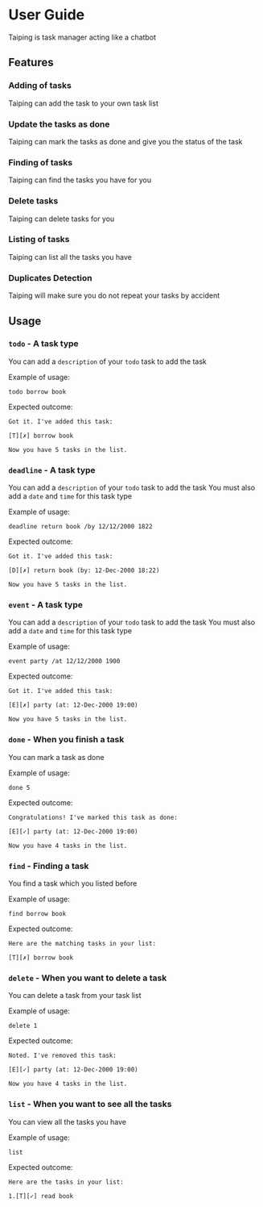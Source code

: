 # User Guide 
Taiping is task manager acting like a chatbot

## Features 

### Adding of tasks 
Taiping can add the task to your own task list

### Update the tasks as done
Taiping can mark the tasks as done and give you the status of the task

### Finding of tasks
Taiping can find the tasks you have for you

### Delete tasks
Taiping can delete tasks for you

### Listing of tasks
Taiping can list all the tasks you have

### Duplicates Detection
Taiping will make sure you do not repeat your tasks by accident

## Usage

### `todo` - A task type
You can add a `description` of your `todo` task to add the task

Example of usage: 

`todo borrow book`

Expected outcome:

`Got it. I've added this task:`

`[T][✗] borrow book`
      
`Now you have 5 tasks in the list.`

### `deadline` - A task type
You can add a `description` of your `todo` task to add the task
You must also add a `date` and `time` for this task type

Example of usage: 

`deadline return book /by 12/12/2000 1822`

Expected outcome:

`Got it. I've added this task:`

`[D][✗] return book (by: 12-Dec-2000 18:22)`
      
`Now you have 5 tasks in the list.`

### `event` - A task type
You can add a `description` of your `todo` task to add the task
You must also add a `date` and `time` for this task type

Example of usage: 

`event party /at 12/12/2000 1900`

Expected outcome:

`Got it. I've added this task:`

`[E][✗] party (at: 12-Dec-2000 19:00)`
      
`Now you have 5 tasks in the list.`

### `done` - When you finish a task
You can mark a task as done

Example of usage: 

`done 5`

Expected outcome:

`Congratulations! I've marked this task as done:`

`[E][✓] party (at: 12-Dec-2000 19:00)`
      
`Now you have 4 tasks in the list.`

### `find` - Finding a task
You find a task which you listed before

Example of usage: 

`find borrow book`

Expected outcome:

`Here are the matching tasks in your list:`

`[T][✗] borrow book`

### `delete` - When you want to delete a task
You can delete a task from your task list

Example of usage: 

`delete 1`

Expected outcome:

`Noted. I've removed this task: `

`[E][✓] party (at: 12-Dec-2000 19:00)`
      
`Now you have 4 tasks in the list.`

### `list` - When you want to see all the tasks
You can view all the tasks you have

Example of usage: 

`list`

Expected outcome:

`Here are the tasks in your list:`

`1.[T][✓] read book`

